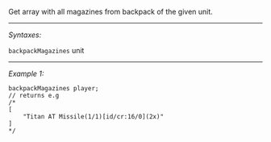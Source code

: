 Get array with all magazines from backpack of the given unit.


---
*Syntaxes:*

`backpackMagazines` unit

---
*Example 1:*

```sqf
backpackMagazines player;
// returns e.g
/*
[
	"Titan AT Missile(1/1)[id/cr:16/0](2x)"
]
*/
```